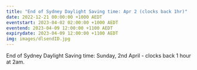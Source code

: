 ```yaml
---
title: "End of Sydney Daylight Saving time: Apr 2 (clocks back 1hr)"
date: 2022-12-21 00:00:00 +1000 AEDT
eventstart: 2023-04-02 02:00:00 +1000 AEDT
eventend: 2023-04-09 12:00:00 +1100 AEDT
expirydate: 2023-04-09 12:00:00 +1100 AEDT
img: images/dlsendID.jpg
---
```


End of Sydney Daylight Saving time: Sunday, 2nd April - clocks back 1 hour at 2am.